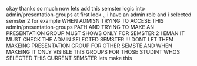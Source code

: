 okay thanks so much now lets add this semster logic into admin/presentation-groups at first look ,, i have an admin role and i selected semster 2 for example WHEN ADMISN TRYING TO ACCESE THIS admin/presentation-groups PATH AND TRYING TO MAKE AN PRESENTATION GROUP MUST SHOWS ONLY FOR SEMSTER 2 I EMAN IT MUST CHECK THE ADMIN SELECTED SEMSTER !!! DONT LET THEM MAKEING PRESENTATION GROUP FOR OTHER SEMSTE AND WHEN MAKEING IT ONLY VISIBLE ThIS GROUPS FOR THOSE STUDINT WHOS SELECTED THIS CURRENT SEMSTER lets make this 